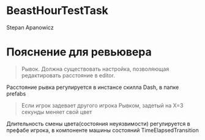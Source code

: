 # BeastHourTestTask

Stepan Apanowicz

Пояснение для ревьювера
=====================================

>Рывок. Должна существовать настройка, позволяющая редактировать расстояние в editor.

Расстояние рывка регулируется в инстансе скилла Dash, в папке prefabs

>Если игрок задевает другого игрока Рывком, задетый на Х=3 секунды меняет свой цвет

Длительность смены цвета(состояния неуязвимости) регулируется в префабе игрока, в компоненте машины состояний TimeElapsedTransition

